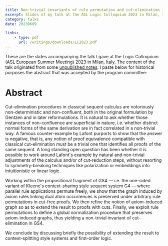 ```yaml
---
title: Non-trivial invariants of rule permutation and cut-elimination in classical sequent calculus
excerpt: Slides of my talk at the ASL Logic Colloquium 2023 in Milan, Italy
category: talks
date: 20230609

links:
    - type: pdf
      url: /writings/downloads/LC2023.pdf
---
```


These are the slides accompanying the talk I gave at the Logic Colloquium (ASL European
Summer Meeting) 2023 in Milan, Italy. The content of the talk originated from some [unpublished
notes](GS4invariants). I paste below for historical purposes the abstract that was accepted
by the program committee:

# Abstract

Cut-elimination procedures in classical sequent calculus are notoriously non-deterministic and
non-confluent, both in the original formulation by Gentzen and in later reformulations. It is natural
to ask whether those instances of non-confluence are superficial in nature, i.e. whether distinct
normal forms of the same derivation are in fact correlated in a non-trivial way. A famous counter-example
by Lafont purports to show that the answer is negative, that is, any notion of proof equivalence
compatible with classical cut-elimination must be a trivial one that identifies all proofs of the
same sequent. A long standing open question has been whether it is possible to work around Lafont's
example by natural and non-trivial adjustments of the calculus and/or of cut-reduction steps,
without resorting to symmetry-breaking techniques like polarization or embeddings into intuitionistic
or linear logic.

Working within the propositional fragment of GS4 — i.e. the one-sided variant of Kleene's
context-sharing style sequent system G4 — where parallel rule applications permute freely,
we show that the graph induced by axiom rules linking dual atom occurrences is preserved under
arbitrary rule permutations in cut-free proofs. We then refine the notion of axiom-induced graph
so as to extend the result to proofs with cuts. Finally, we exploit rule permutations to define
a global normalization procedure that preserves axiom-induced graphs, thus yielding a non-trivial
invariant of cut-elimination in GS4.

We conclude by discussing briefly the possibility of extending the result to context-splitting
style systems and first-order logic.
